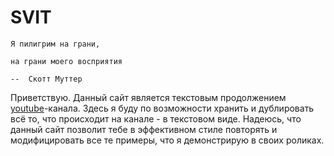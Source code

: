# SVIT
```{epigraph}
Я пилигрим на грани,

на грани моего восприятия

--  Скотт Муттер
```

Приветствую.
Данный сайт является текстовым продолжением [youtube](https://www.youtube.com/@svit.channel)-канала.
Здесь я буду по возможности хранить и дублировать всё то, что происходит на канале - в текстовом виде.
Надеюсь, что данный сайт позволит тебе в эффективном стиле повторять и модифицировать все те примеры, что я демонстрирую в своих роликах.

